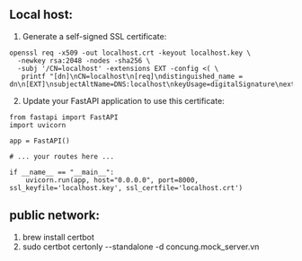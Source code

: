 ## Local host:

1. Generate a self-signed SSL certificate:

```
openssl req -x509 -out localhost.crt -keyout localhost.key \
  -newkey rsa:2048 -nodes -sha256 \
  -subj '/CN=localhost' -extensions EXT -config <( \
   printf "[dn]\nCN=localhost\n[req]\ndistinguished_name = dn\n[EXT]\nsubjectAltName=DNS:localhost\nkeyUsage=digitalSignature\nextendedKeyUsage=serverAuth")
```
2. Update your FastAPI application to use this certificate:
```
from fastapi import FastAPI
import uvicorn

app = FastAPI()

# ... your routes here ...

if __name__ == "__main__":
    uvicorn.run(app, host="0.0.0.0", port=8000, ssl_keyfile='localhost.key', ssl_certfile='localhost.crt')
```
## public network:



1. brew install certbot
2. sudo certbot certonly --standalone -d concung.mock_server.vn

